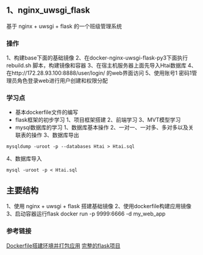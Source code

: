## 1、nginx_uwsgi_flask
基于 nginx + uwsgi + flask 的一个班级管理系统

### 操作
1、构建base下面的基础镜像
2、在docker-nginx-uwsgi-flask-py3下面执行rebuild.sh 脚本，构建镜像和容器
3、在宿主机服务器上面先导入Htai数据库
4、在http://172.28.93.100:8888/user/login/ 的web界面访问
5、使用账号1 密码1管理员角色登录web进行用户创建和权限分配


### 学习点
- 基本dockerfile文件的编写
- flask框架的初步学习
1、项目框架搭建
2、前端学习
3、MVT模型学习
- mysql数据库的学习
1、数据库基本操作
2、一对一、一对多、多对多以及关联表的操作
3、数据库导出
```
mysqldump -uroot -p --databases Htai > Htai.sql
```
4、数据库导入
```
mysql -uroot -p < Htai.sql
```

## 主要结构
1、使用 nginx + uwsgi + flask 搭建基础镜像
2、使用dockerfile构建应用镜像
3、启动容器运行flask
docker run -p 9999:6666 -d my_web_app

### 参考链接
[Dockerfile搭建环境并打包应用](https://www.cnblogs.com/beiluowuzheng/p/10220860.html)
[完整的flask项目](https://blog.csdn.net/qq_33196814/article/details/80866094)

